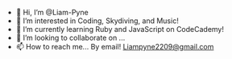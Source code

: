 - 👋 Hi, I’m @Liam-Pyne
- 👀 I’m interested in Coding, Skydiving, and Music! 
- 🌱 I’m currently learning Ruby and JavaScript on CodeCademy! 
- 💞️ I’m looking to collaborate on ...
- 📫 How to reach me... By email! Liampyne2209@gmail.com  

<!---
Liam-Pyne/Liam-Pyne is a ✨ special ✨ repository because its `README.md` (this file) appears on your GitHub profile.
You can click the Preview link to take a look at your changes.
--->
